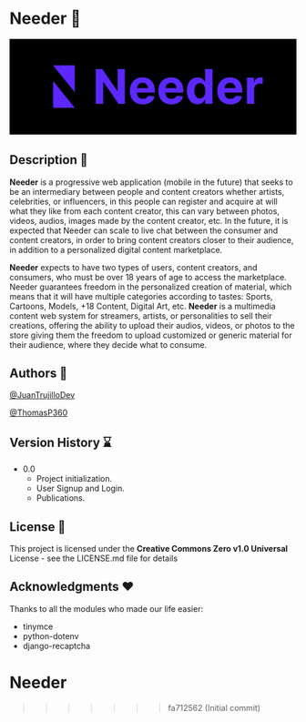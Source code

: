 
# Needer 👻

![](image/README/1651083817675.png)

## Description 📃

**Needer** is a progressive web application (mobile in the future) that seeks to be an intermediary between people and content creators whether artists, celebrities, or influencers, in this people can register and acquire at will what they like from each content creator, this can vary between photos, videos, audios, images made by the content creator, etc. In the future, it is expected that Needer can scale to live chat between the consumer and content creators, in order to bring content creators closer to their audience, in addition to a personalized digital content marketplace.

**Needer** expects to have two types of users, content creators, and consumers, who must be over 18 years of age to access the marketplace. Needer guarantees freedom in the personalized creation of material, which means that it will have multiple categories according to tastes: Sports, Cartoons, Models, +18 Content, Digital Art, etc. **Needer** is a multimedia content web system for streamers, artists, or personalities to sell their creations, offering the ability to upload their audios, videos, or photos to the store giving them the freedom to upload customized or generic material for their audience, where they decide what to consume.

## Authors 👥

[@JuanTrujilloDev](https://github.com/JuanTrujilloDev/)

[@ThomasP360](https://github.com/ThomasP360/)

## Version History ⌛️

* 0.0
  * Project initialization.
  * User Signup and Login.
  * Publications.

## License 💯

This project is licensed under the **Creative Commons Zero v1.0 Universal** License - see the LICENSE.md file for details

## Acknowledgments ❤️

Thanks to all the modules who made our life easier:

* tinymce
* python-dotenv
* django-recaptcha

# Needer

>>>>>>> fa712562 (Initial commit)
>>>>>>>
>>>>>>
>>>>>
>>>>
>>>
>>
